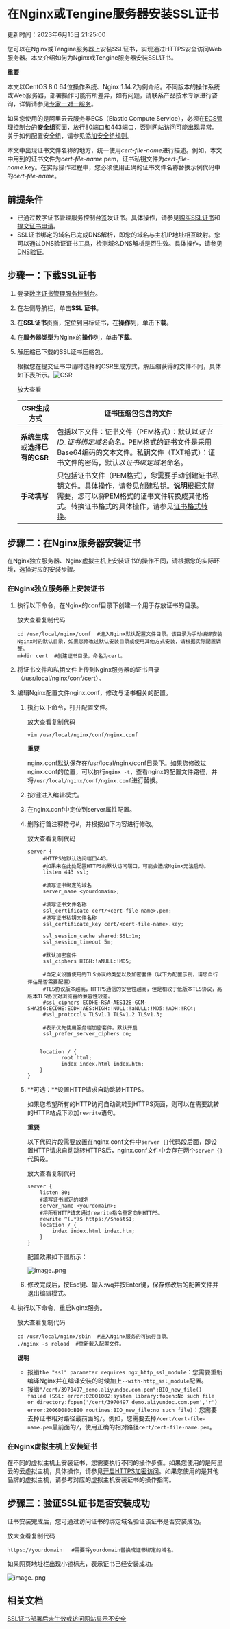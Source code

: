 # 在Nginx或Tengine服务器安装SSL证书

更新时间：2023年6月15日 21:25:00

您可以在Nginx或Tengine服务器上安装SSL证书，实现通过HTTPS安全访问Web服务器。本文介绍如何为Nginx或Tengine服务器安装SSL证书。

**重要**

本文以CentOS 8.0 64位操作系统、Nginx 1.14.2为例介绍。不同版本的操作系统或Web服务器，部署操作可能有所差异，如有问题，请联系产品技术专家进行咨询，详情请参见[专家一对一服务](https://help.aliyun.com/document_detail/460715.html#task-2260702)。

如果您使用的是阿里云云服务器ECS（Elastic Compute Service），必须在[ECS管理控制台](https://ecs.console.aliyun.com/)的**安全组**页面，放行80端口和443端口，否则网站访问可能出现异常。关于如何配置安全组，请参见[添加安全组规则](https://help.aliyun.com/document_detail/25471.html#concept-sm5-2wz-xdb)。

本文中出现证书文件名称的地方，统一使用*cert-file-name*进行描述。例如，本文中用到的证书文件为*cert-file-name*.pem，证书私钥文件为*cert-file-name*.key。在实际操作过程中，您必须使用正确的证书文件名称替换示例代码中的*cert-file-name*。

## 前提条件

- 已通过数字证书管理服务控制台签发证书。具体操作，请参见[购买SSL证书](https://help.aliyun.com/document_detail/28542.html#task-q3j-zfp-ydb)和[提交证书申请](https://help.aliyun.com/document_detail/98574.html#concept-wxz-3xn-yfb)。
- SSL证书绑定的域名已完成DNS解析，即您的域名与主机IP地址相互映射。您可以通过DNS验证证书工具，检测域名DNS解析是否生效。具体操作，请参见[DNS验证](https://help.aliyun.com/document_detail/469153.html#section-fyr-11v-9r7)。

## 步骤一：下载SSL证书

1. 登录[数字证书管理服务控制台](https://yundunnext.console.aliyun.com/?p=cas)。

2. 在左侧导航栏，单击**SSL 证书**。

3. 在**SSL证书**页面，定位到目标证书，在**操作**列，单击**下载**。

4. 在**服务器类型**为Nginx的**操作**列，单击**下载**。

   

5. 解压缩已下载的SSL证书压缩包。

   根据您在提交证书申请时选择的CSR生成方式，解压缩获得的文件不同，具体如下表所示。![CSR](assets/001/p677479.png)

   放大查看

   | **CSR生成方式**                 | **证书压缩包包含的文件**                                     |
   | ------------------------------- | ------------------------------------------------------------ |
   | **系统生成**或**选择已有的CSR** | 包括以下文件：证书文件（PEM格式）：默认以*证书ID_证书绑定域名*命名。PEM格式的证书文件是采用Base64编码的文本文件。私钥文件（TXT格式）：证书文件的密码，默认以*证书绑定域名*命名。 |
   | **手动填写**                    | 只包括证书文件（PEM格式），您需要手动创建证书私钥文件。具体操作，请参见[创建私钥](https://help.aliyun.com/document_detail/42216.html#section-shs-zcv-ydb)。**说明**根据实际需要，您可以将PEM格式的证书文件转换成其他格式。转换证书格式的具体操作，请参见[证书格式转换](https://help.aliyun.com/document_detail/469153.html#section-7pl-isf-owk)。 |

## 步骤二：在Nginx服务器安装证书

在Nginx独立服务器、Nginx虚拟主机上安装证书的操作不同，请根据您的实际环境，选择对应的安装步骤。

### 在Nginx独立服务器上安装证书

1. 执行以下命令，在Nginx的conf目录下创建一个用于存放证书的目录。

   放大查看复制代码

   ```
   cd /usr/local/nginx/conf  #进入Nginx默认配置文件目录。该目录为手动编译安装Nginx时的默认目录，如果您修改过默认安装目录或使用其他方式安装，请根据实际配置调整。
   mkdir cert  #创建证书目录，命名为cert。
   ```

2. 将证书文件和私钥文件上传到Nginx服务器的证书目录（/usr/local/nginx/conf/cert）。

3. 编辑Nginx配置文件nginx.conf，修改与证书相关的配置。

   1. 执行以下命令，打开配置文件。

      放大查看复制代码

      ```
      vim /usr/local/nginx/conf/nginx.conf
      ```

      **重要**

      nginx.conf默认保存在/usr/local/nginx/conf目录下。如果您修改过nginx.conf的位置，可以执行`nginx -t`，查看nginx的配置文件路径，并将`/usr/local/nginx/conf/nginx.conf`进行替换。

   2. 按i键进入编辑模式。

   3. 在nginx.conf中定位到server属性配置。

      

   4. 删除行首注释符号#，并根据如下内容进行修改。

      放大查看复制代码

      ```
      server {
           #HTTPS的默认访问端口443。
           #如果未在此处配置HTTPS的默认访问端口，可能会造成Nginx无法启动。
           listen 443 ssl;
           
           #填写证书绑定的域名
           server_name <yourdomain>;
       
           #填写证书文件名称
           ssl_certificate cert/<cert-file-name>.pem;
           #填写证书私钥文件名称
           ssl_certificate_key cert/<cert-file-name>.key;
       
           ssl_session_cache shared:SSL:1m;
           ssl_session_timeout 5m;
       
           #默认加密套件
           ssl_ciphers HIGH:!aNULL:!MD5;
      	 
           #自定义设置使用的TLS协议的类型以及加密套件（以下为配置示例，请您自行评估是否需要配置）
           #TLS协议版本越高，HTTPS通信的安全性越高，但是相较于低版本TLS协议，高版本TLS协议对浏览器的兼容性较差。
           #ssl_ciphers ECDHE-RSA-AES128-GCM-SHA256:ECDHE:ECDH:AES:HIGH:!NULL:!aNULL:!MD5:!ADH:!RC4;
           #ssl_protocols TLSv1.1 TLSv1.2 TLSv1.3;
      
           #表示优先使用服务端加密套件。默认开启
           ssl_prefer_server_ciphers on;
       
       
          location / {
                 root html;
                 index index.html index.htm;
          }
      }
      ```

   5. **可选：**设置HTTP请求自动跳转HTTPS。

      如果您希望所有的HTTP访问自动跳转到HTTPS页面，则可以在需要跳转的HTTP站点下添加`rewrite`语句。

      **重要**

      以下代码片段需要放置在nginx.conf文件中`server {}`代码段后面，即设置HTTP请求自动跳转HTTPS后，nginx.conf文件中会存在两个`server {}`代码段。

      放大查看复制代码

      ```
      server {
          listen 80;
          #填写证书绑定的域名
          server_name <yourdomain>;
          #将所有HTTP请求通过rewrite指令重定向到HTTPS。
          rewrite ^(.*)$ https://$host$1;
          location / {
              index index.html index.htm;
          }
      }
      ```

      配置效果如下图所示：

      ![image..png](assets/001/p677635.png)

   6. 修改完成后，按Esc键、输入:wq并按Enter键，保存修改后的配置文件并退出编辑模式。

4. 执行以下命令，重启Nginx服务。

   放大查看复制代码

   ```
   cd /usr/local/nginx/sbin  #进入Nginx服务的可执行目录。
   ./nginx -s reload  #重新载入配置文件。
   ```

   **说明**

   - 报错`the "ssl" parameter requires ngx_http_ssl_module`：您需要重新编译Nginx并在编译安装的时候加上`--with-http_ssl_module`配置。
   - 报错`"/cert/3970497_demo.aliyundoc.com.pem":BIO_new_file() failed (SSL: error:02001002:system library:fopen:No such file or directory:fopen('/cert/3970497_demo.aliyundoc.com.pem','r') error:2006D080:BIO routines:BIO_new_file:no such file)`：您需要去掉证书相对路径最前面的`/`。例如，您需要去掉`/cert/cert-file-name.pem`最前面的`/`，使用正确的相对路径`cert/cert-file-name.pem`。

### 在Nginx虚拟主机上安装证书

在不同的虚拟主机上安装证书，您需要执行不同的操作步骤。如果您使用的是阿里云的云虚拟主机，具体操作，请参见[开启HTTPS加密访问](https://help.aliyun.com/document_detail/90611.html#task-2022280)。如果您使用的是其他品牌的虚拟主机，请参考对应的虚拟主机安装证书的操作指南。

## 步骤三：验证SSL证书是否安装成功

证书安装完成后，您可通过访问证书的绑定域名验证该证书是否安装成功。

放大查看复制代码

```
https://yourdomain   #需要将yourdomain替换成证书绑定的域名。
```

如果网页地址栏出现小锁标志，表示证书已经安装成功。

![image..png](assets/001/p677559.png)

## **相关文档**

[SSL证书部署后未生效或访问网站显示不安全](https://help.aliyun.com/document_detail/405712.html#6f89b5105f38v)